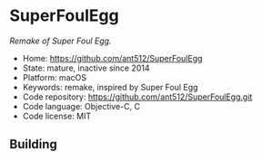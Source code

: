# SuperFoulEgg

_Remake of Super Foul Egg._

- Home: https://github.com/ant512/SuperFoulEgg
- State: mature, inactive since 2014
- Platform: macOS
- Keywords: remake, inspired by Super Foul Egg
- Code repository: https://github.com/ant512/SuperFoulEgg.git
- Code language: Objective-C, C
- Code license: MIT

## Building

